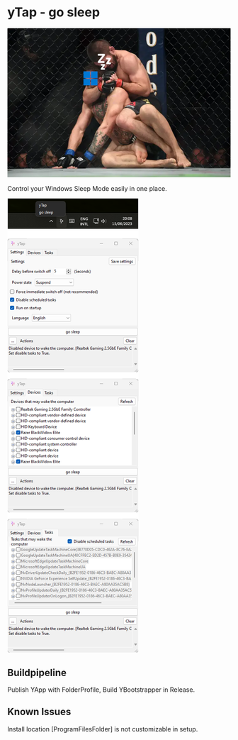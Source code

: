 # yTap - go sleep

![Example Image](Images/banner.png)

Control your Windows Sleep Mode easily in one place.

![Example Image](Images/example.png)

## Buildpipeline
Publish YApp with FolderProfile, Build YBootstrapper in Release.

## Known Issues
Install location [ProgramFilesFolder] is not customizable in setup.
